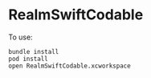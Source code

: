 # RealmSwiftCodable

To use:

```
bundle install
pod install
open RealmSwiftCodable.xcworkspace
```
